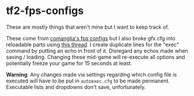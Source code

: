 # tf2-fps-configs
These are mostly things that aren't mine but I want to keep track of.

These come from [comanglia's fps configs](http://www.teamfortress.tv/25328/comanglia-s-config-fps-guide) but I also broke gfx.cfg into reloadable parts using [this thread](http://www.teamfortress.tv/11230).
I create duplicate lines for the "exec" command by putting an echo in front of it. Disregard any echos made when saving / loading.
Changing these mid-game will re-execute all options and potentially freeze your game for 15 seconds at least.

**Warning**: Any changes made via settings regarding which config file is executed will have to be put in `autoexec.cfg` to be made permanent. Executable lists and dropdowns don't save, unfortunately.